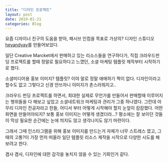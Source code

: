 ```yaml
---
title: "디자인 프로젝트"
layout: post
date: 2019-01-21
categories: Blog
---
```


요즘 디자이너 친구의 도움을 받아, 패시브 인컴을 목표로 가상의? 디자인 스튜디오 [heyandyay](https://heyandyay.com)를 만들어보았다.

일단 Creative Marcket에서 판매하고 있는 리소스들을 연구하다가, 직접 크라우드펀딩 프로젝트를 할때 정말로 필요하다고 느꼈던, 소셜 마케팅 템플릿 제작부터 시작하기로 했다.

소셜미디어용 홍보 이미지? 템플릿? 이야 말로 정말 애매하기 짝이 없다. 디자인이라고 할수도 없고 그렇다고 신경 안쓰자니 이미지가 촌스러워지고..

크라우드 펀딩 프로젝트를 하면서, 최대한 실제로 무언가를 만들어서 판매할때 이루어지는 행위들을 다 해보고 싶었고 소셜네트워크 마케팅과 관리가 그중 하나였다. 그런데 아무리 디자인 전공자라고 한들, 어디서 부터 어떻게 시작해야 할지 눈앞이 캄캄했다. 어떤 화면을 만들어야되지? 보통 홍보 이미지는 어떻게 생겼더라...? 평소에는 잘 보이던 것들이 막상 필요한 순간에는 눈에 띄지도 않고 생각나지도 않기 마련이다.

그래서 그때 인스타그램을 위해 홍보 이미지를 만드는거 자체가 너무 스트레스 였고, 그때의 고통?이 가장 먼저 떠올라 일단 템플릿 리소스 제작을 시작으로 다양한 시도를 해보려고 한다.

겸사 겸사, 디자인에 대한 감각을 놓치지 않을 수 있는 기회인거 같다.
